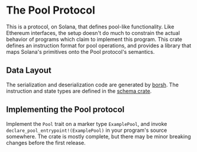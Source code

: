 # The Pool Protocol

This is a protocol, on Solana, that defines pool-like functionality. Like Ethereum interfaces, the setup doesn't do much
to constrain the actual behavior of programs which claim to implement this program. This crate defines
an instruction format for pool operations, and provides a library that maps Solana's primitives onto the
Pool protocol's semantics.

## Data Layout
The serialization and deserialization code are generated by [borsh](https://crates.io/crates/borsh).
The instruction and state types are defined in the [schema crate](schema).

## Implementing the Pool protocol
Implement the `Pool` trait on a marker type `ExamplePool`, and invoke `declare_pool_entrypoint!(ExamplePool)`
in your program's source somewhere.
The crate is mostly complete, but there may be minor breaking changes before the first release.
